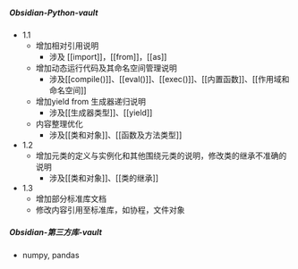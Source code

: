 ##### Obsidian-Python-vault
- 1.1
  - 增加相对引用说明
  	- 涉及 [[import]]，[[from]]，[[as]]
  - 增加动态运行代码及其命名空间管理说明
  	- 涉及[[compile()]]、[[eval()]]、[[exec()]]、[[内置函数]]、[[作用域和命名空间]]
  - 增加yield from 生成器递归说明
    - 涉及[[生成器类型]]、[[yield]]
  - 内容整理优化
  	- 涉及[[类和对象]]、[[函数及方法类型]]
- 1.2
  - 增加元类的定义与实例化和其他围绕元类的说明，修改类的继承不准确的说明
  	- 涉及[[类和对象]]、[[类的继承]]
- 1.3
	- 增加部分标准库文档
	- 修改内容引用至标准库，如协程，文件对象
##### Obsidian-第三方库-vault
- numpy, pandas
